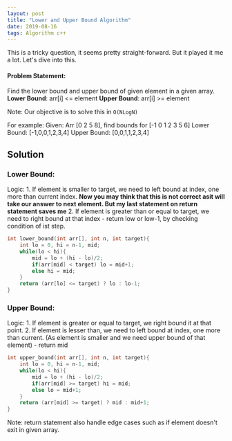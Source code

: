 ```yaml
---
layout: post
title: "Lower and Upper Bound Algorithm"
date: 2019-08-16
tags: Algorithm c++
---
```


This is a tricky question, it seems pretty straight-forward. But it played it me a lot. Let's dive into this.

#### Problem Statement: 
Find the lower bound and upper bound of given element in a given array. 
**Lower Bound**: arr[i] <= element
**Upper Bound**: arr[i] >= element

Note: Our objective is to solve this in `O(NLogN)`

For example:
Given: Arr [0 2 5 8], find bounds for [-1 0 1 2 3 5 6]
Lower Bound: [-1,0,0,1,2,3,4] 
Upper Bound: [0,0,1,1,2,3,4] 

## Solution

### Lower Bound:
Logic:
    1. If element is smaller to target, we need to left bound at index, one more than current index. **Now you may think that this is not correct asit will take our answer to next element. But my last statement on return statement saves me**
    2. If element is greater than or equal to target, we need to right bound at that index
    - return low or low-1, by checking condition of ist step.

```c++
int lower_bound(int arr[], int n, int target){
    int lo = 0, hi = n-1, mid;
    while(lo < hi){
        mid = lo + (hi - lo)/2;
        if(arr[mid] < target) lo = mid+1;
        else hi = mid;
    }
    return (arr[lo] <= target) ? lo : lo-1;
}
```


### Upper Bound:
Logic:
    1. If element is greater or equal to target, we right bound it at that point.
    2. If element is lesser than, we need to left bound at index, one more than current. (As element is smaller and we need upper bound of that element)
    - return mid

```c++
int upper_bound(int arr[], int n, int target){
    int lo = 0, hi = n-1, mid;
    while(lo < hi){
        mid = lo + (hi - lo)/2;
        if(arr[mid] >= target) hi = mid;
        else lo = mid+1;
    }
    return (arr[mid] >= target) ? mid : mid+1;
}
```


Note: return statement also handle edge cases such as if element doesn't exit in given array.